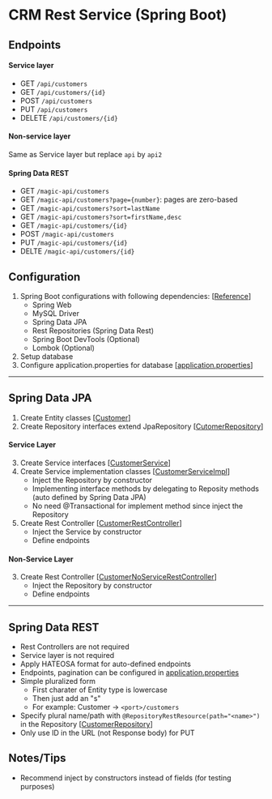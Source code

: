 # CRM Rest Service (Spring Boot)

## Endpoints
#### Service layer
- GET ```/api/customers```
- GET ```/api/customers/{id}```
- POST ```/api/customers```
- PUT ```/api/customers```
- DELETE ```/api/customers/{id}```
#### Non-service layer
Same as Service layer but replace ```api``` by ```api2```
#### Spring Data REST
- GET ```/magic-api/customers```
- GET ```/magic-api/customers?page={number}```: pages are zero-based
- GET ```/magic-api/customers?sort=lastName```
- GET ```/magic-api/customers?sort=firstName,desc```
- GET ```/magic-api/customers/{id}```
- POST ```/magic-api/customers```
- PUT ```/magic-api/customers/{id}```
- DELTE ```/magic-api/customers/{id}```

## Configuration
1. Spring Boot configurations with following dependencies: 
[[Reference]()]
   - Spring Web
   - MySQL Driver
   - Spring Data JPA
   - Rest Repositories (Spring Data Rest)
   - Spring Boot DevTools (Optional)
   - Lombok (Optional)
2. Setup database
3. Configure application.properties for database 
[[application.properties]()]

---

## Spring Data JPA
1. Create Entity classes 
[[Customer]()]
2. Create Repository interfaces extend JpaRepository 
[[CutomerRepository]()]

#### Service Layer
3. Create Service interfaces 
[[CustomerService]()]
4. Create Service implementation classes 
[[CustomerServiceImpl]()]
   - Inject the Repository by constructor
   - Implementing interface methods by delegating to Reposity methods (auto defined by Spring Data JPA)
   - No need @Transactional for implement method since inject the Repository
5. Create Rest Controller 
[[CustomerRestController]()]
   - Inject the Service by constructor
   - Define endpoints

#### Non-Service Layer
3. Create Rest Controller 
[[CustomerNoServiceRestController]()]
   - Inject the Repository by constructor
   - Define endpoints

---

## Spring Data REST
- Rest Controllers are not required
- Service layer is not required 
- Apply HATEOSA format for auto-defined endpoints
- Endpoints, pagination can be configured in 
[application.properties]()
- Simple pluralized form
  - First charater of Entity type is lowercase
  - Then just add an "s"
  - For example: Customer -> ```<port>/customers```
- Specify plural name/path with ```@RepositoryRestResource(path="<name>")``` in the Repository
[[CustomerRepository]()]
- Only use ID in the URL (not Response body) for PUT


## Notes/Tips
- Recommend inject by constructors instead of fields (for testing purposes)





